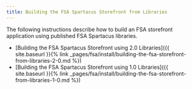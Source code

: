 ```yaml
---
title: Building the FSA Spartacus Storefront from Libraries
---
```


The following instructions describe how to build an FSA storefront application using published FSA Spartacus libraries.  

- [Building the FSA Spartacus Storefront using 2.0 Libraries]({{ site.baseurl }}{% link _pages/fsa/install/building-the-fsa-storefront-from-libraries-2-0.md %})
- [Building the FSA Spartacus Storefront using 1.0 Libraries]({{ site.baseurl }}{% link _pages/fsa/install/building-the-fsa-storefront-from-libraries-1-0.md %})
